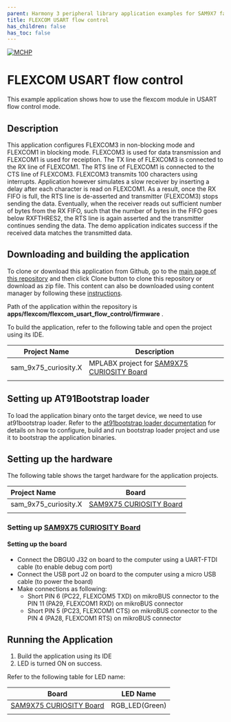 ```yaml
---
parent: Harmony 3 peripheral library application examples for SAM9X7 family
title: FLEXCOM USART flow control 
has_children: false
has_toc: false
---
```


[![MCHP](https://www.microchip.com/ResourcePackages/Microchip/assets/dist/images/logo.png)](https://www.microchip.com)

# FLEXCOM USART flow control

This example application shows how to use the flexcom module in USART flow control mode.

## Description

This application configures FLEXCOM3 in non-blocking mode and FLEXCOM1 in blocking mode. FLEXCOM3 is used for data transmission and FLEXCOM1 is used for receiption. The TX line of FLEXCOM3 is connected to the RX line of FLEXCOM1. The RTS line of FLEXCOM1 is connected to the CTS line of FLEXCOM3. FLEXCOM3 transmits 100 characters using interrupts. Application however simulates a slow receiver by inserting a delay after each character is read on FLEXCOM1. As a result, once the RX FIFO is full, the RTS line is de-asserted and transmitter (FLEXCOM3) stops sending the data. Eventually, when the receiver reads out sufficient number of bytes from the RX FIFO, such that the
number of bytes in the FIFO goes below RXFTHRES2, the RTS line is again asserted and the transmitter continues sending the data. The demo application indicates success if the received data matches the transmitted data.

## Downloading and building the application

To clone or download this application from Github, go to the [main page of this repository](https://github.com/Microchip-MPLAB-Harmony/csp_apps_sam_9x7) and then click Clone button to clone this repository or download as zip file.
This content can also be downloaded using content manager by following these [instructions](https://github.com/Microchip-MPLAB-Harmony/contentmanager/wiki).

Path of the application within the repository is **apps/flexcom/flexcom_usart_flow_control/firmware** .

To build the application, refer to the following table and open the project using its IDE.

| Project Name      | Description                                    |
| ----------------- | ---------------------------------------------- |
| sam_9x75_curiosity.X | MPLABX project for [SAM9X75 CURIOSITY Board]() |
|||

## Setting up AT91Bootstrap loader

To load the application binary onto the target device, we need to use at91bootstrap loader. Refer to the [at91bootstrap loader documentation](../../docs/readme_bootstrap.md) for details on how to configure, build and run bootstrap loader project and use it to bootstrap the application binaries.

## Setting up the hardware

The following table shows the target hardware for the application projects.

| Project Name| Board|
|:---------|:---------:|
| sam_9x75_curiosity.X | [SAM9X75 CURIOSITY Board]() |
|||

### Setting up [SAM9X75 CURIOSITY Board]()

#### Setting up the board

- Connect the DBGU0 J32 on board to the computer using a UART-FTDI cable (to enable debug com port)
- Connect the USB port J2 on board to the computer using a micro USB cable (to power the board)
- Make connections as following:
    - Short PIN 6 (PC22, FLEXCOM5 TXD) on mikroBUS connector to the PIN 11 (PA29, FLEXCOM1 RXD) on mikroBUS connector
    - Short PIN 5 (PC23, FLEXCOM1 CTS) on mikroBUS connector to the PIN 4 (PA28, FLEXCOM1 RTS) on mikroBUS connector

## Running the Application

1. Build the application using its IDE
2. LED is turned ON on success.

Refer to the following table for LED name:

| Board      | LED Name                                    |
| ----------------- | ---------------------------------------------- |
| [SAM9X75 CURIOSITY Board]() | RGB_LED(Green)  |
|||